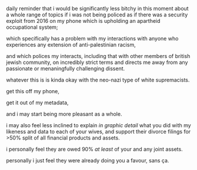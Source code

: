 daily reminder that i would be significantly less bitchy in this moment about a whole range of topics if i was not being policed as if there was a security exploit from 2016 on my phone which is upholding an apartheid occupational system;

which specifically has a problem with my interactions with anyone who experiences any extension of anti-palestinian racism, 

and which polices my interacts, including that with other members of british jewish community, on incredibly strict terms and directs me away from any passionate or menaningfully challenging dissent.  

whatever this is is kinda okay with the neo-nazi type of white supremacists.  

get this off my phone,  

get it out of my metadata,  

and i may start being more pleasant as a whole.  

i may also feel less inclined to explain *in graphic detail* what you did with my likeness and data to each of your wives, and support their divorce filings for >50% split of all financial products and assets.  

i personally feel they are owed 90% *at least* of your and any joint assets.

personally i just feel they were already doing you a favour, sans ça. 
